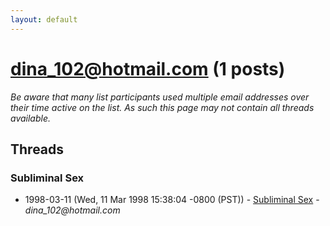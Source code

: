 ```yaml
---
layout: default
---
```


# dina_102@hotmail.com (1 posts)

_Be aware that many list participants used multiple email addresses over their time active on the list. As such this page may not contain all threads available._

## Threads

### Subliminal Sex
+ 1998-03-11 (Wed, 11 Mar 1998 15:38:04 -0800 (PST)) - [Subliminal Sex](/archive/1998/03/7b7f9e501ed6f9893d205605f313980ecd89ee2579f508060746eeea625a4788) - _dina_102@hotmail.com_

